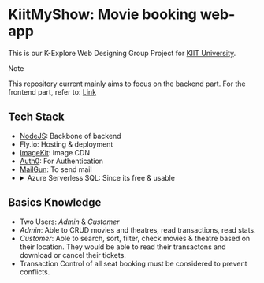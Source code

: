 # KiitMyShow: Movie booking web-app
This is our K-Explore Web Designing Group Project for [KIIT University]([url](https://kiit.ac.in/)).

> [!NOTE]
> This repository current mainly aims to focus on the backend part.
> For the frontend part, refer to: [Link]([url](https://github.com/naitik7475/KiitMyShow))

## Tech Stack
- [NodeJS]([url](https://nodejs.org/en)): Backbone of backend
- Fly.io: Hosting & deployment
- [ImageKit]([url](https://imagekit.io/)): Image CDN
- [Auth0]([url](https://auth0.com/)): For Authentication
- [MailGun]([url](https://www.mailgun.com/)): To send mail
- <details>
  <summary>Azure Serverless SQL: Since its free & usable</summary>
  <img src="https://github.com/user-attachments/assets/48868375-e814-4ce2-b23f-c0a144eb5347" alt="Azure SQL">
</details>

## Basics Knowledge
- Two Users: _Admin_ & _Customer_
- _Admin_: Able to CRUD movies and theatres, read transactions, read stats.
- _Customer_: Able to search, sort, filter, check movies & theatre based on their location. They would be able to read their transactons and download or cancel their tickets.
- Transaction Control of all seat booking must be considered to prevent conflicts.

  
